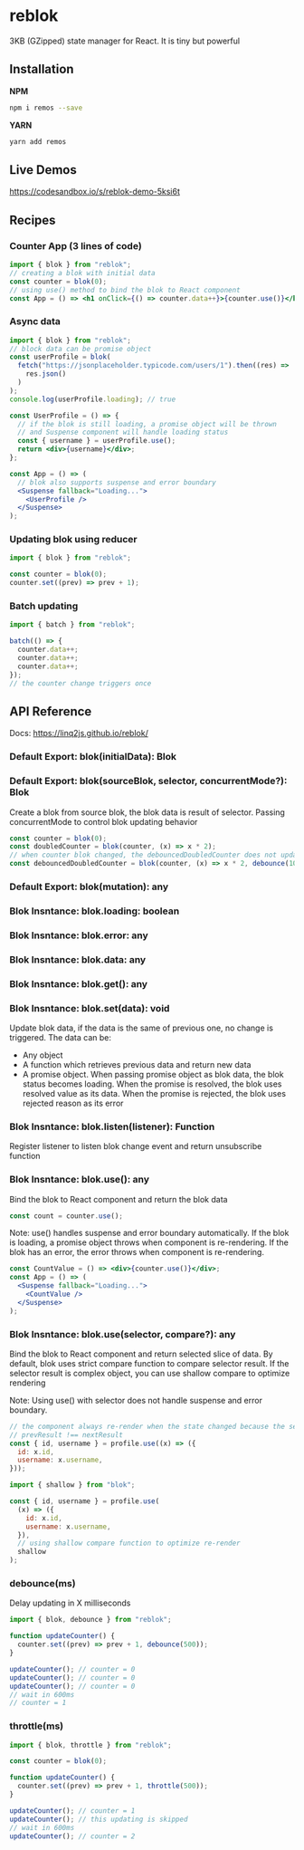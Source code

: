# reblok

3KB (GZipped) state manager for React. It is tiny but powerful

## Installation

**NPM**

```bash
npm i remos --save
```

**YARN**

```bash
yarn add remos
```

## Live Demos

https://codesandbox.io/s/reblok-demo-5ksi6t

## Recipes

### Counter App (3 lines of code)

```jsx
import { blok } from "reblok";
// creating a blok with initial data
const counter = blok(0);
// using use() method to bind the blok to React component
const App = () => <h1 onClick={() => counter.data++}>{counter.use()}</h1>;
```

### Async data

```jsx
import { blok } from "reblok";
// block data can be promise object
const userProfile = blok(
  fetch("https://jsonplaceholder.typicode.com/users/1").then((res) =>
    res.json()
  )
);
console.log(userProfile.loading); // true

const UserProfile = () => {
  // if the blok is still loading, a promise object will be thrown
  // and Suspense component will handle loading status
  const { username } = userProfile.use();
  return <div>{username}</div>;
};

const App = () => (
  // blok also supports suspense and error boundary
  <Suspense fallback="Loading...">
    <UserProfile />
  </Suspense>
);
```

### Updating blok using reducer

```js
import { blok } from "reblok";

const counter = blok(0);
counter.set((prev) => prev + 1);
```

### Batch updating

```js
import { batch } from "reblok";

batch(() => {
  counter.data++;
  counter.data++;
  counter.data++;
});
// the counter change triggers once
```

## API Reference

Docs: https://linq2js.github.io/reblok/

### Default Export: blok(initialData): Blok

### Default Export: blok(sourceBlok, selector, concurrentMode?): Blok

Create a blok from source blok, the blok data is result of selector. Passing concurrentMode to control blok updating behavior

```js
const counter = blok(0);
const doubledCounter = blok(counter, (x) => x * 2);
// when counter blok changed, the debouncedDoubledCounter does not update immediately, it delays update in 100ms
const debouncedDoubledCounter = blok(counter, (x) => x * 2, debounce(100));
```

### Default Export: blok(mutation): any

### Blok Insntance: blok.loading: boolean

### Blok Insntance: blok.error: any

### Blok Insntance: blok.data: any

### Blok Insntance: blok.get(): any

### Blok Insntance: blok.set(data): void

Update blok data, if the data is the same of previous one, no change is triggered.
The data can be:

- Any object
- A function which retrieves previous data and return new data
- A promise object. When passing promise object as blok data, the blok status becomes loading.
  When the promise is resolved, the blok uses resolved value as its data.
  When the promise is rejected, the blok uses rejected reason as its error

### Blok Insntance: blok.listen(listener): Function

Register listener to listen blok change event and return unsubscribe function

### Blok Insntance: blok.use(): any

Bind the blok to React component and return the blok data

```js
const count = counter.use();
```

Note: use() handles suspense and error boundary automatically.
If the blok is loading, a promise object throws when component is re-rendering.
If the blok has an error, the error throws when component is re-rendering.

```jsx
const CountValue = () => <div>{counter.use()}</div>;
const App = () => (
  <Suspense fallback="Loading...">
    <CountValue />
  </Suspense>
);
```

### Blok Insntance: blok.use(selector, compare?): any

Bind the blok to React component and return selected slice of data.
By default, blok uses strict compare function to compare selector result.
If the selector result is complex object, you can use shallow compare to optimize rendering

Note: Using use() with selector does not handle suspense and error boundary.

```js
// the component always re-render when the state changed because the selector always returns new object
// prevResult !== nextResult
const { id, username } = profile.use((x) => ({
  id: x.id,
  username: x.username,
}));

import { shallow } from "blok";

const { id, username } = profile.use(
  (x) => ({
    id: x.id,
    username: x.username,
  }),
  // using shallow compare function to optimize re-render
  shallow
);
```

### debounce(ms)

Delay updating in X milliseconds

```js
import { blok, debounce } from "reblok";

function updateCounter() {
  counter.set((prev) => prev + 1, debounce(500));
}

updateCounter(); // counter = 0
updateCounter(); // counter = 0
updateCounter(); // counter = 0
// wait in 600ms
// counter = 1
```

### throttle(ms)

```js
import { blok, throttle } from "reblok";

const counter = blok(0);

function updateCounter() {
  counter.set((prev) => prev + 1, throttle(500));
}

updateCounter(); // counter = 1
updateCounter(); // this updating is skipped
// wait in 600ms
updateCounter(); // counter = 2
```
